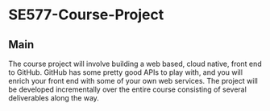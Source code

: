 # SE577-Course-Project

## Main

The course project will involve building a web based, cloud native, front end to GitHub.   GitHub has some pretty good APIs to play with, and you will enrich your front end with some of your own web services.  The project will be developed incrementally over the entire course consisting of several deliverables along the way.
